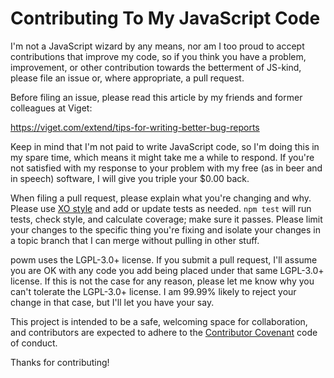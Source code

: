 # Contributing To My JavaScript Code

I'm not a JavaScript wizard by any means, nor am I too proud to accept
contributions that improve my code, so if you think you have a problem,
improvement, or other contribution towards the betterment of JS-kind,
please file an issue or, where appropriate, a pull request.

Before filing an issue, please read this article by my friends and
former colleagues at Viget:

<https://viget.com/extend/tips-for-writing-better-bug-reports>

Keep in mind that I'm not paid to write JavaScript code, so I'm doing this
in my spare time, which means it might take me a while to respond. If
you're not satisfied with my response to your problem with my free (as
in beer and in speech) software, I will give you triple your $0.00 back.

When filing a pull request, please explain what you're changing and why. Please
use [XO style](https://github.com/sindresorhus/xo) and add or update tests as
needed. `npm test` will run tests, check style, and calculate coverage; make
sure it passes. Please limit your changes to the specific thing you're fixing
and isolate your changes in a topic branch that I can merge without pulling in
other stuff.

powm uses the LGPL-3.0+ license. If you submit a pull request, I'll assume you
are OK with any code you add being placed under that same LGPL-3.0+ license. If
this is not the case for any reason, please let me know why you can't tolerate
the LGPL-3.0+ license. I am 99.99% likely to reject your change in that case,
but I'll let you have your say.

This project is intended to be a safe, welcoming space for collaboration, and
contributors are expected to adhere to the [Contributor
Covenant](http://contributor-covenant.org) code of conduct.

Thanks for contributing!
